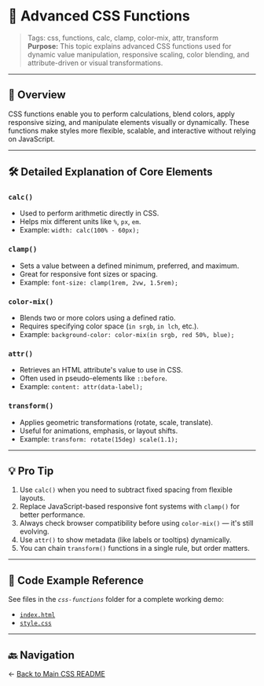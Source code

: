 # 🧠 Advanced CSS Functions

> Tags: css, functions, calc, clamp, color-mix, attr, transform  
> **Purpose:** This topic explains advanced CSS functions used for dynamic value manipulation, responsive scaling, color blending, and attribute-driven or visual transformations.

---

## 📖 Overview

CSS functions enable you to perform calculations, blend colors, apply responsive sizing, and manipulate elements visually or dynamically. These functions make styles more flexible, scalable, and interactive without relying on JavaScript.

---

## 🛠️ Detailed Explanation of Core Elements

### `calc()`

- Used to perform arithmetic directly in CSS.
- Helps mix different units like `%`, `px`, `em`.
- Example: `width: calc(100% - 60px);`

### `clamp()`

- Sets a value between a defined minimum, preferred, and maximum.
- Great for responsive font sizes or spacing.
- Example: `font-size: clamp(1rem, 2vw, 1.5rem);`

### `color-mix()`

- Blends two or more colors using a defined ratio.
- Requires specifying color space (`in srgb`, `in lch`, etc.).
- Example: `background-color: color-mix(in srgb, red 50%, blue);`

### `attr()`

- Retrieves an HTML attribute's value to use in CSS.
- Often used in pseudo-elements like `::before`.
- Example: `content: attr(data-label);`

### `transform()`

- Applies geometric transformations (rotate, scale, translate).
- Useful for animations, emphasis, or layout shifts.
- Example: `transform: rotate(15deg) scale(1.1);`

---

## 💡 Pro Tip

1. Use `calc()` when you need to subtract fixed spacing from flexible layouts.
2. Replace JavaScript-based responsive font systems with `clamp()` for better performance.
3. Always check browser compatibility before using `color-mix()` — it's still evolving.
4. Use `attr()` to show metadata (like labels or tooltips) dynamically.
5. You can chain `transform()` functions in a single rule, but order matters.

---

## 🧪 Code Example Reference

See files in the _`css-functions`_ folder for a complete working demo:

- [`index.html`](index.html)
- [`style.css`](style.css)

---

## 🔙 Navigation

← [Back to Main CSS README](../README.md)
